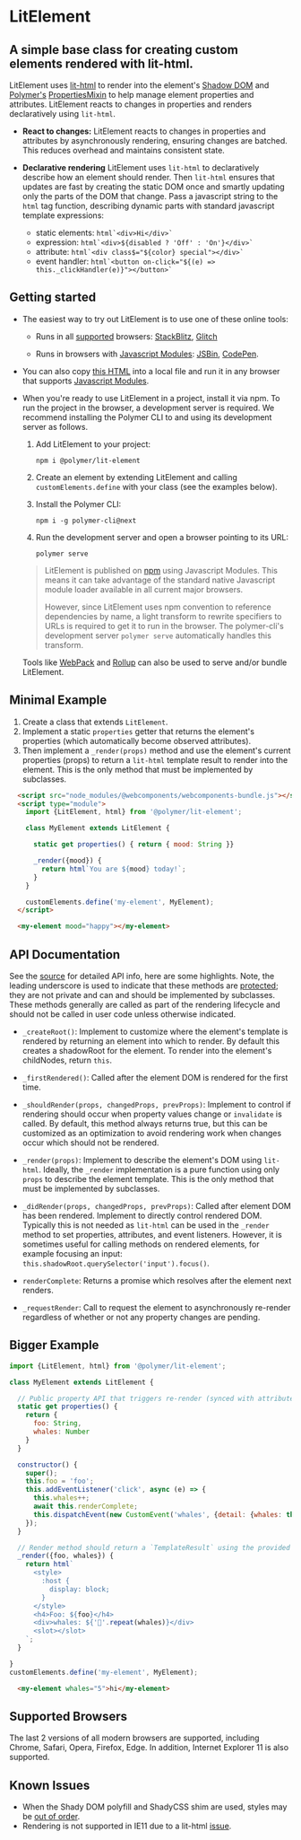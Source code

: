 # LitElement

## A simple base class for creating custom elements rendered with lit-html.

LitElement uses [lit-html](https://github.com/Polymer/lit-html) to render into the
element's [Shadow DOM](https://developer.mozilla.org/en-US/docs/Web/Web_Components/Using_shadow_DOM)
and [Polymer's](https://github.com/Polymer/polymer)
[PropertiesMixin](https://github.com/Polymer/polymer/blob/master/lib/mixins/properties-mixin.html)
to help manage element properties and attributes. LitElement reacts to changes in properties
and renders declaratively using `lit-html`.

  * **React to changes:** LitElement reacts to changes in properties and attributes by
  asynchronously rendering, ensuring changes are batched. This reduces overhead
  and maintains consistent state.

  * **Declarative rendering** LitElement uses `lit-html` to declaratively describe
  how an element should render. Then `lit-html` ensures that updates
  are fast by creating the static DOM once and smartly updating only the parts of
  the DOM that change. Pass a javascript string to the `html` tag function,
  describing dynamic parts with standard javascript template expressions:

    * static elements: ``` html`<div>Hi</div>` ```
    * expression: ``` html`<div>${disabled ? 'Off' : 'On'}</div>` ```
    * attribute: ``` html`<div class$="${color} special"></div>` ```
    * event handler: ``` html`<button on-click="${(e) => this._clickHandler(e)}"></button>` ```

## Getting started

 * The easiest way to try out LitElement is to use one of these online tools:

    * Runs in all [supported](#supported-browsers) browsers: [StackBlitz](https://stackblitz.com/edit/lit-element-example?file=index.js), [Glitch](https://glitch.com/edit/#!/hello-lit-element?path=index.html)

    * Runs in browsers with [Javascript Modules](https://caniuse.com/#search=modules): [JSBin](http://jsbin.com/zezilad/edit?html,output),
 [CodePen](https://codepen.io/sorvell/pen/BxZgPN).

 * You can also copy [this HTML](https://gist.githubusercontent.com/sorvell/48f4b7be35c8748e8f6db5c66d36ee29/raw/352a3f6e2de37b60071faa3e75c3be96e49b0e92/index.html) into a local file and run it in any browser that supports [Javascript Modules]((https://caniuse.com/#search=modules)).

 * When you're ready to use LitElement in a project, install it via npm. To run the project in the browser,
 a development server is required. We recommend installing the Polymer CLI to and using its development server as follows.

    1. Add LitElement to your project:

        ```npm i @polymer/lit-element```

    1. Create an element by extending LitElement and calling `customElements.define` with your class (see the examples below).

    1. Install the Polymer CLI:

        ```npm i -g polymer-cli@next```

    1. Run the development server and open a browser pointing to its URL:

        ```polymer serve```

    > LitElement is published on [npm](https://www.npmjs.com/package/@polymer/lit-element) using Javascript Modules.
    This means it can take advantage of the standard native Javascript module loader available in all current major browsers.
    >
    > However, since LitElement uses npm convention to reference dependencies by name, a light transform to rewrite specifiers to URLs is required to get it to run in the browser. The polymer-cli's development server `polymer serve` automatically handles this transform.

    Tools like [WebPack](https://webpack.js.org/) and [Rollup](https://rollupjs.org/) can also be used to serve and/or bundle LitElement.


## Minimal Example

  1. Create a class that extends `LitElement`.
  1. Implement a static `properties` getter that returns the element's properties
  (which automatically become observed attributes).
  1. Then implement a `_render(props)` method and use the element's
current properties (props) to return a `lit-html` template result to render
into the element. This is the only method that must be implemented by subclasses.

```html
  <script src="node_modules/@webcomponents/webcomponents-bundle.js"></script>
  <script type="module">
    import {LitElement, html} from '@polymer/lit-element';

    class MyElement extends LitElement {

      static get properties() { return { mood: String }}

      _render({mood}) {
        return html`You are ${mood} today!`;
      }
    }

    customElements.define('my-element', MyElement);
  </script>

  <my-element mood="happy"></my-element>
```

## API Documentation

See the [source](https://github.com/PolymerLabs/lit-element/blob/master/src/lit-element.ts#L90)
 for detailed API info, here are some highlights. Note, the leading underscore
 is used to indicate that these methods are
 [protected](https://en.wikipedia.org/wiki/Class_(computer_programming)#Member_accessibility);
 they are not private and can and should be implemented by subclasses.
 These methods generally are called as part of the rendering lifecycle and should
 not be called in user code unless otherwise indicated.

  * `_createRoot()`: Implement to customize where the
  element's template is rendered by returning an element into which to
  render. By default this creates a shadowRoot for the element.
  To render into the element's childNodes, return `this`.

  * `_firstRendered()`: Called after the element DOM is rendered for the first time.

  * `_shouldRender(props, changedProps, prevProps)`: Implement to control if rendering
  should occur when property values change or `invalidate` is called.
  By default, this method always returns true, but this can be customized as
  an optimization to avoid rendering work when changes occur which should not be rendered.

  * `_render(props)`: Implement to describe the element's DOM using `lit-html`. Ideally,
  the `_render` implementation is a pure function using only `props` to describe
  the element template. This is the only method that must be implemented by subclasses.

  * `_didRender(props, changedProps, prevProps)`: Called after element DOM has been rendered.
  Implement to directly control rendered DOM. Typically this is not needed as `lit-html`
  can be used in the `_render` method to set properties, attributes, and
  event listeners. However, it is sometimes useful for calling methods on
  rendered elements, for example focusing an input:
  `this.shadowRoot.querySelector('input').focus()`.

  * `renderComplete`: Returns a promise which resolves after the element next renders.

  * `_requestRender`: Call to request the element to asynchronously re-render regardless
  of whether or not any property changes are pending.

## Bigger Example

```javascript
import {LitElement, html} from '@polymer/lit-element';

class MyElement extends LitElement {

  // Public property API that triggers re-render (synced with attributes)
  static get properties() {
    return {
      foo: String,
      whales: Number
    }
  }

  constructor() {
    super();
    this.foo = 'foo';
    this.addEventListener('click', async (e) => {
      this.whales++;
      await this.renderComplete;
      this.dispatchEvent(new CustomEvent('whales', {detail: {whales: this.whales}}))
    });
  }

  // Render method should return a `TemplateResult` using the provided lit-html `html` tag function
  _render({foo, whales}) {
    return html`
      <style>
        :host {
          display: block;
        }
      </style>
      <h4>Foo: ${foo}</h4>
      <div>whales: ${'🐳'.repeat(whales)}</div>
      <slot></slot>
    `;
  }

}
customElements.define('my-element', MyElement);
```

```html
  <my-element whales="5">hi</my-element>
```

## Supported Browsers

The last 2 versions of all modern browsers are supported, including
Chrome, Safari, Opera, Firefox, Edge. In addition, Internet Explorer 11 is also supported.

## Known Issues
* When the Shady DOM polyfill and ShadyCSS shim are used, styles may be [out of order](https://github.com/PolymerLabs/lit-element/issues/34).
* Rendering is not supported in IE11 due to a lit-html [issue](https://github.com/Polymer/lit-html/issues/210).